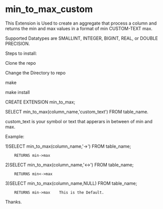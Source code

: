 # min_to_max_custom

This Extension is Used to create an aggregate that process a column and returns the min and max values in a format of min CUSTOM-TEXT max.

Supported Datatypes are SMALLINT, INTEGER, BIGINT, REAL, or DOUBLE PRECISION.

Steps to install:

Clone the repo

Change the Directory to repo

make

make install

CREATE EXTENSION min_to_max;

SELECT min_to_max(column_name,'custom_text') FROM table_name.

custom_text is your symbol or text that apperars in between of min and max.

Example:

1)SELECT min_to_max(column_name,'->') FROM table_name;

        RETURNS min->max 

2)SELECT min_to_max(column_name,'<->') FROM table_name;
        
        RETURNS min<->max

3)SELECT min_to_max(column_name,NULL) FROM table_name;

        RETURNS min->max    This is the Default.

Thanks.
